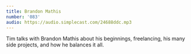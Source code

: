 ```yaml
---
title: Brandon Mathis
number: '083'
audio: https://audio.simplecast.com/24688ddc.mp3
---
```

Tim talks with Brandon Mathis about his beginnings, freelancing, his many side projects, and how he balances it all.
